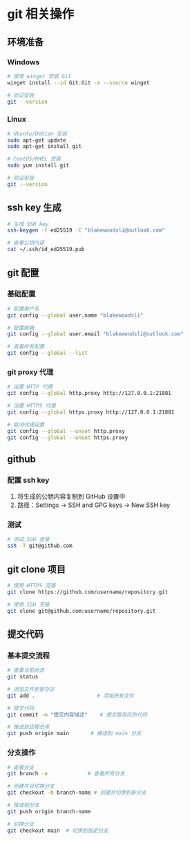 # git 相关操作

## 环境准备

### Windows
```bash
# 使用 winget 安装 Git
winget install --id Git.Git -e --source winget

# 验证安装
git --version
```

### Linux
```bash
# Ubuntu/Debian 安装
sudo apt-get update
sudo apt-get install git

# CentOS/RHEL 安装
sudo yum install git

# 验证安装
git --version
```


## ssh key 生成
```bash
# 生成 SSH key
ssh-keygen -t ed25519 -C "blakewoodsli@outlook.com"

# 查看公钥内容
cat ~/.ssh/id_ed25519.pub
```

## git 配置
### 基础配置
```bash
# 配置用户名
git config --global user.name "blakewoodsli"

# 配置邮箱
git config --global user.email "blakewoodsli@outlook.com"

# 查看所有配置
git config --global --list
```

### git proxy 代理
```bash
# 设置 HTTP 代理
git config --global http.proxy http://127.0.0.1:21881

# 设置 HTTPS 代理
git config --global https.proxy http://127.0.0.1:21881

# 取消代理设置
git config --global --unset http.proxy
git config --global --unset https.proxy
```

## github 
### 配置 ssh key
1. 将生成的公钥内容复制到 GitHub 设置中
2. 路径：Settings -> SSH and GPG keys -> New SSH key

### 测试
```bash
# 测试 SSH 连接
ssh -T git@github.com
```

## git clone 项目
```bash
# 使用 HTTPS 克隆
git clone https://github.com/username/repository.git

# 使用 SSH 克隆
git clone git@github.com:username/repository.git
```

## 提交代码
### 基本提交流程
```bash
# 查看当前状态
git status

# 添加文件到暂存区
git add .                    # 添加所有文件

# 提交代码
git commit -m "提交内容描述"    # 提交暂存区的代码

# 推送到远程仓库
git push origin main       # 推送到 main 分支
```

### 分支操作
```bash
# 查看分支
git branch -a             # 查看所有分支

# 创建并且切换分支
git checkout -b branch-name # 创建并切换到新分支

# 推送到分支
git push origin branch-name

# 切换分支
git checkout main  # 切换到指定分支

```


